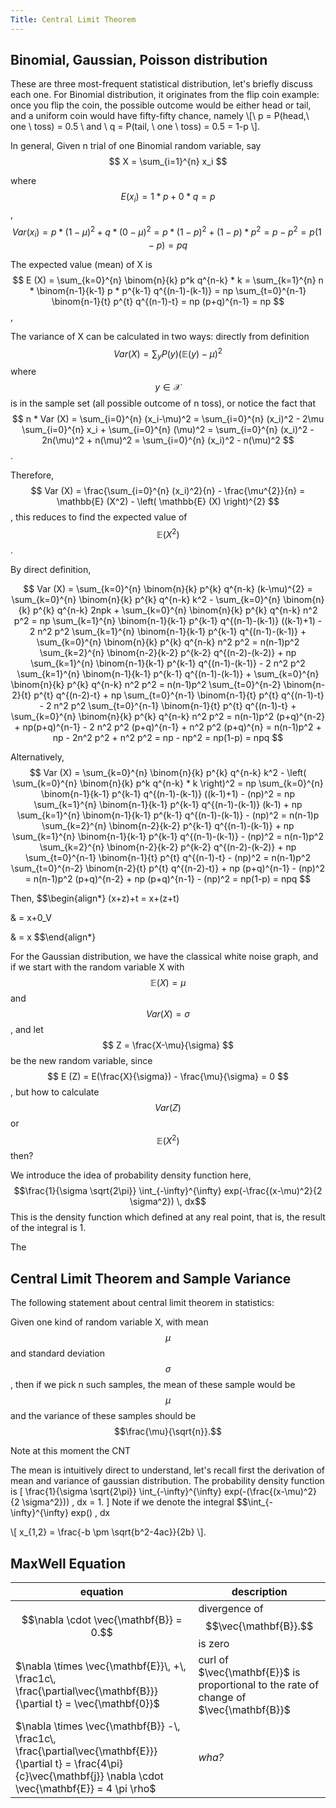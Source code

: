 ```yaml
---
Title: Central Limit Theorem
---
```


<link rel="stylesheet" href="https://cdn.jsdelivr.net/npm/katex@0.15.1/dist/katex.min.css" integrity="sha384-R4558gYOUz8mP9YWpZJjofhk+zx0AS11p36HnD2ZKj/6JR5z27gSSULCNHIRReVs" crossorigin="anonymous">
<script defer src="https://cdn.jsdelivr.net/npm/katex@0.15.1/dist/katex.min.js" integrity="sha384-z1fJDqw8ZApjGO3/unPWUPsIymfsJmyrDVWC8Tv/a1HeOtGmkwNd/7xUS0Xcnvsx" crossorigin="anonymous"></script>
<script defer src="https://cdn.jsdelivr.net/npm/katex@0.15.1/dist/contrib/auto-render.min.js" integrity="sha384-+XBljXPPiv+OzfbB3cVmLHf4hdUFHlWNZN5spNQ7rmHTXpd7WvJum6fIACpNNfIR" crossorigin="anonymous"
    onload="renderMathInElement(document.body);"></script>
 
## Binomial, Gaussian, Poisson distribution
These are three most-frequent statistical distribution, let's briefly discuss each one.
For Binomial distribution, it originates from the flip coin example: once you flip the coin, the possible outcome would
be either head or tail, and a uniform coin would have fifty-fifty chance, namely 
\\[\ p = P(head,\ one \ toss) = 0.5 \ and \ q = P(tail, \ one \ toss) = 0.5 = 1-p \\]. 

In general, Given n trial of one Binomial random variable, say $$ X = \sum_{i=1}^{n} x_i $$ 

where $$ E (x_i) = 1 * p + 0 * q = p $$, $$ Var (x_i) = p * (1-\mu)^{2} + q*(0-\mu)^{2} = p * (1-p)^2 + (1-p) * p^2 = p-p^2 = p(1-p) = pq $$

The expected value (mean) of X is $$ E (X) = \sum_{k=0}^{n} \binom{n}{k} p^k q^{n-k} * k =  
\sum_{k=1}^{n} n * \binom{n-1}{k-1} p * p^{k-1} q^{(n-1)-(k-1)} = np \sum_{t=0}^{n-1} \binom{n-1}{t} p^{t} q^{(n-1)-t} 
= np (p+q)^{n-1} = np $$, 

The variance of X can be calculated in two ways: directly from definition $$ Var(X) = \sum_{y} P(y)(\mathbb{E}(y)-\mu)^2 $$
where $$ y \in \mathcal{X} $$ is in the sample set (all possible outcome of n toss), or notice the fact that $$ n * Var (X) 
= \sum_{i=0}^{n} (x_i-\mu)^2 = \sum_{i=0}^{n} (x_i)^2 - 2\mu \sum_{i=0}^{n} x_i + \sum_{i=0}^{n} (\mu)^2
= \sum_{i=0}^{n} (x_i)^2 - 2n(\mu)^2 + n(\mu)^2
= \sum_{i=0}^{n} (x_i)^2 - n(\mu)^2 $$. 

Therefore, $$ Var (X) = \frac{\sum_{i=0}^{n} (x_i)^2}{n} - \frac{\mu^{2}}{n} = \mathbb{E} (X^2) - \left( \mathbb{E} (X) \right)^{2} $$,
this reduces to find the expected value of $$ \mathbb{E} (X^2) $$.

By direct definition, 

$$ Var (X) = \sum_{k=0}^{n} \binom{n}{k} p^{k} q^{n-k} (k-\mu)^{2}
= \sum_{k=0}^{n} \binom{n}{k} p^{k} q^{n-k} k^2 - \sum_{k=0}^{n} \binom{n}{k} p^{k} q^{n-k} 2npk + \sum_{k=0}^{n} \binom{n}{k} p^{k} q^{n-k} n^2 p^2 
= np \sum_{k=1}^{n} \binom{n-1}{k-1} p^{k-1} q^{(n-1)-(k-1)} ((k-1)+1) - 2 n^2 p^2 \sum_{k=1}^{n} \binom{n-1}{k-1} p^{k-1} q^{(n-1)-(k-1)} + \sum_{k=0}^{n} \binom{n}{k} p^{k} q^{n-k} n^2 p^2
= n(n-1)p^2 \sum_{k=2}^{n} \binom{n-2}{k-2} p^{k-2} q^{(n-2)-(k-2)} + np \sum_{k=1}^{n} \binom{n-1}{k-1} p^{k-1} q^{(n-1)-(k-1)} - 2 n^2 p^2 \sum_{k=1}^{n} \binom{n-1}{k-1} p^{k-1} q^{(n-1)-(k-1)} + \sum_{k=0}^{n} \binom{n}{k} p^{k} q^{n-k} n^2 p^2
= n(n-1)p^2 \sum_{t=0}^{n-2} \binom{n-2}{t} p^{t} q^{(n-2)-t} + np \sum_{t=0}^{n-1} \binom{n-1}{t} p^{t} q^{(n-1)-t} - 2 n^2 p^2 \sum_{t=0}^{n-1} \binom{n-1}{t} p^{t} q^{(n-1)-t} + \sum_{k=0}^{n} \binom{n}{k} p^{k} q^{n-k} n^2 p^2
= n(n-1)p^2 (p+q)^{n-2} + np(p+q)^{n-1} - 2 n^2 p^2 (p+q)^{n-1} + n^2 p^2 (p+q)^{n}
= n(n-1)p^2 + np - 2n^2 p^2 + n^2 p^2
= np - np^2 = np(1-p) = npq $$

Alternatively, $$ Var (X) = \sum_{k=0}^{n} \binom{n}{k} p^{k} q^{n-k} k^2 - \left( \sum_{k=0}^{n} \binom{n}{k} p^k q^{n-k} * k \right)^2
= np \sum_{k=0}^{n} \binom{n-1}{k-1} p^{k-1} q^{(n-1)-(k-1)} ((k-1)+1) - (np)^2
= np \sum_{k=1}^{n} \binom{n-1}{k-1} p^{k-1} q^{(n-1)-(k-1)} (k-1) + np \sum_{k=1}^{n} \binom{n-1}{k-1} p^{k-1} q^{(n-1)-(k-1)} - (np)^2
= n(n-1)p \sum_{k=2}^{n} \binom{n-2}{k-2} p^{k-1} q^{(n-1)-(k-1)} + np \sum_{k=1}^{n} \binom{n-1}{k-1} p^{k-1} q^{(n-1)-(k-1)} - (np)^2
= n(n-1)p^2 \sum_{k=2}^{n} \binom{n-2}{k-2} p^{k-2} q^{(n-2)-(k-2)} + np \sum_{t=0}^{n-1} \binom{n-1}{t} p^{t} q^{(n-1)-t} - (np)^2
= n(n-1)p^2 \sum_{t=0}^{n-2} \binom{n-2}{t} p^{t} q^{(n-2)-t)} + np (p+q)^{n-1} - (np)^2
= n(n-1)p^2 (p+q)^{n-2} + np (p+q)^{n-1} - (np)^2
= np(1-p) = npq $$

Then, 
$$\begin{align*}
(x+z)+t = x+(z+t)

& = x+0_V 

& = x 
$$\end{align*}

For the Gaussian distribution, we have the classical white noise graph, and if we start with the random variable X with $$ \mathbb{E} (X) = \mu $$ and
$$ Var (X) = \sigma $$, and let $$ Z = \frac{X-\mu}{\sigma} $$ be the new random variable, since $$ E (Z) = E(\frac{X}{\sigma}) - \frac{\mu}{\sigma} 
= 0 $$, but how to calculate $$ Var(Z) $$ or $$ \mathbb{E} (X^2) $$ then?

We introduce the idea of probability density function here, $$\frac{1}{\sigma \sqrt{2\pi}} \int_{-\infty}^{\infty} exp(-\frac{(x-\mu)^2}{2 \sigma^2}) \, dx$$ 
This is the density function which defined at any real point, that is, the result of the integral is 1.

The 

## Central Limit Theorem and Sample Variance
The following statement about central limit theorem in statistics:

Given one kind of random variable X, with mean $$\mu$$ and standard deviation $$\sigma$$, then if we pick n such samples, 
the mean of these sample would be $$\mu$$ and the variance of these samples should be $$\frac{\mu}{\sqrt{n}}.$$

Note at this moment the CNT

The mean is intuitively direct to understand, let's recall first the derivation of mean and variance of gaussian distribution.
The probability density function is \[ \frac{1}{\sigma \sqrt{2\pi}} \int_{-\infty}^{\infty} exp(-(\frac{(x-\mu)^2}{2 \sigma^2})) \, dx = 1. \]
Note if we denote the integral $$\int_{-\infty}^{\infty} exp() \, dx

\\[ x_{1,2} = \frac{-b \pm \sqrt{b^2-4ac}}{2b} \\].


## MaxWell Equation

equation | description
----------|------------
$$\nabla \cdot \vec{\mathbf{B}}  = 0.$$ | divergence of $$\vec{\mathbf{B}}.$$ is zero
$\nabla \times \vec{\mathbf{E}}\, +\, \frac1c\, \frac{\partial\vec{\mathbf{B}}}{\partial t}  = \vec{\mathbf{0}}$ |  curl of $\vec{\mathbf{E}}$ is proportional to the rate of change of $\vec{\mathbf{B}}$
$\nabla \times \vec{\mathbf{B}} -\, \frac1c\, \frac{\partial\vec{\mathbf{E}}}{\partial t} = \frac{4\pi}{c}\vec{\mathbf{j}}    \nabla \cdot \vec{\mathbf{E}} = 4 \pi \rho$ | _wha?_
